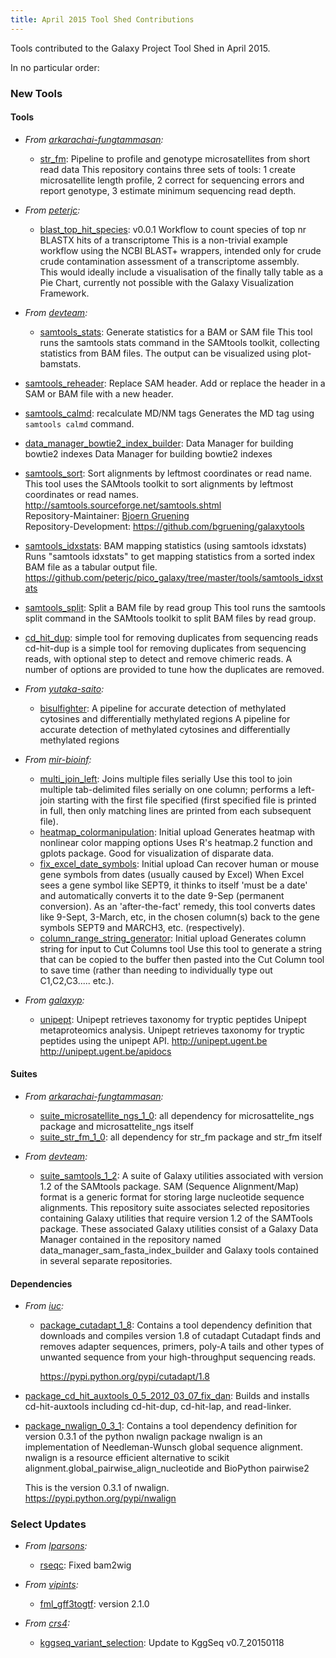```yaml
---
title: April 2015 Tool Shed Contributions
---
```



Tools contributed to the Galaxy Project Tool Shed in April 2015.

In no particular order:

### New Tools

#### Tools

* *From [arkarachai-fungtammasan](https://toolshed.g2.bx.psu.edu/view/arkarachai-fungtammasan):*
  * [str_fm](https://toolshed.g2.bx.psu.edu/view/arkarachai-fungtammasan/str_fm): Pipeline to profile and genotype microsatellites from short read data This repository contains three sets of tools: 1 create microsatellite length profile, 2 correct for sequencing errors and report genotype, 3 estimate minimum sequencing read depth.

* *From [peterjc](https://toolshed.g2.bx.psu.edu/view/peterjc):*
  * [blast_top_hit_species](https://toolshed.g2.bx.psu.edu/view/peterjc/blast_top_hit_species): v0.0.1 Workflow to count species of top nr BLASTX hits of a transcriptome This is a non-trivial example workflow using the NCBI BLAST+ wrappers, intended only for crude crude contamination assessment of a transcriptome assembly.<br />This would ideally include a visualisation of the finally tally table as a Pie Chart, currently not possible with the Galaxy Visualization Framework.

* *From [devteam](https://toolshed.g2.bx.psu.edu/view/devteam):*
  * [samtools_stats](https://toolshed.g2.bx.psu.edu/view/devteam/samtools_stats): Generate statistics for a BAM or SAM file This tool runs the samtools stats command in the SAMtools toolkit, collecting statistics from BAM files. The output can be visualized using plot-bamstats.

* [samtools_reheader](https://toolshed.g2.bx.psu.edu/view/devteam/samtools_reheader): Replace SAM header. Add or replace the header in a SAM or BAM file with a new header.
* [samtools_calmd](https://toolshed.g2.bx.psu.edu/view/devteam/samtools_calmd): recalculate MD/NM tags Generates the MD tag using ``samtools calmd`` command.
* [data_manager_bowtie2_index_builder](https://toolshed.g2.bx.psu.edu/view/devteam/data_manager_bowtie2_index_builder): Data Manager for building bowtie2 indexes Data Manager for building bowtie2 indexes
* [samtools_sort](https://toolshed.g2.bx.psu.edu/view/devteam/samtools_sort): Sort alignments by leftmost coordinates or read name. This tool uses the SAMtools toolkit to sort alignments by leftmost coordinates or read names.
    http://samtools.sourceforge.net/samtools.shtml <br />Repository-Maintainer: [Bjoern Gruening](/src/BjoernGruening/index.md)<br />Repository-Development: https://github.com/bgruening/galaxytools
* [samtools_idxstats](https://toolshed.g2.bx.psu.edu/view/devteam/samtools_idxstats): BAM mapping statistics (using samtools idxstats) Runs "samtools idxstats" to get mapping statistics from a sorted index BAM file as a tabular output file.
    https://github.com/peterjc/pico_galaxy/tree/master/tools/samtools_idxstats
* [samtools_split](https://toolshed.g2.bx.psu.edu/view/devteam/samtools_split):  Split a BAM file by read group This tool runs the samtools split command in the SAMtools toolkit to split BAM files by read group.
* [cd_hit_dup](https://toolshed.g2.bx.psu.edu/view/devteam/cd_hit_dup): simple tool for removing duplicates from sequencing reads  cd-hit-dup is a simple tool for removing duplicates from sequencing reads, with optional step to detect and remove chimeric reads. A number of options are provided to tune how the duplicates are removed.

* *From [yutaka-saito](https://toolshed.g2.bx.psu.edu/view/yutaka-saito):*
  * [bisulfighter](https://toolshed.g2.bx.psu.edu/view/yutaka-saito/bisulfighter): A pipeline for accurate detection of methylated cytosines and differentially methylated regions A pipeline for accurate detection of methylated cytosines and differentially methylated regions

* *From [mir-bioinf](https://toolshed.g2.bx.psu.edu/view/mir-bioinf):*
  * [multi_join_left](https://toolshed.g2.bx.psu.edu/view/mir-bioinf/multi_join_left): Joins multiple files serially Use this tool to join multiple tab-delimited files serially on one column; performs a left-join starting with the first file specified (first specified file is printed in full, then only matching lines are printed from each subsequent file).
  * [heatmap_colormanipulation](https://toolshed.g2.bx.psu.edu/view/mir-bioinf/heatmap_colormanipulation): Initial upload Generates heatmap with nonlinear color mapping options Uses R's heatmap.2 function and gplots package. Good for visualization of disparate data.
  * [fix_excel_date_symbols](https://toolshed.g2.bx.psu.edu/view/mir-bioinf/fix_excel_date_symbols): Initial upload Can recover human or mouse gene symbols from dates (usually caused by Excel) When Excel sees a gene symbol like SEPT9, it thinks to itself 'must be a date' and automatically converts it to the date 9-Sep (permanent conversion). As an 'after-the-fact' remedy, this tool converts dates like 9-Sept, 3-March, etc, in the chosen column(s) back to the gene symbols SEPT9 and MARCH3, etc. (respectively).
  * [column_range_string_generator](https://toolshed.g2.bx.psu.edu/view/mir-bioinf/column_range_string_generator): Initial upload Generates column string for input to Cut Columns tool Use this tool to generate a string that can be copied to the buffer then pasted into the Cut Column tool to save time (rather than needing to individually type out C1,C2,C3..... etc.).

* *From [galaxyp](https://toolshed.g2.bx.psu.edu/view/galaxyp):*
  * [unipept](https://toolshed.g2.bx.psu.edu/view/galaxyp/unipept): Unipept retrieves taxonomy for tryptic peptides Unipept metaproteomics analysis.  Unipept retrieves taxonomy for tryptic peptides using the unipept API. 
      http://unipept.ugent.be <br />
      http://unipept.ugent.be/apidocs 

#### Suites

* *From [arkarachai-fungtammasan](https://toolshed.g2.bx.psu.edu/view/arkarachai-fungtammasan):*
  * [suite_microsatellite_ngs_1_0](https://toolshed.g2.bx.psu.edu/view/arkarachai-fungtammasan/suite_microsatellite_ngs_1_0): all dependency for microsattelite_ngs package and microsattelite_ngs itself
  * [suite_str_fm_1_0](https://toolshed.g2.bx.psu.edu/view/arkarachai-fungtammasan/suite_str_fm_1_0): all dependency for str_fm package and str_fm itself

* *From [devteam](https://toolshed.g2.bx.psu.edu/view/devteam):*
  * [suite_samtools_1_2](https://toolshed.g2.bx.psu.edu/view/devteam/suite_samtools_1_2): A suite of Galaxy utilities associated with version 1.2 of the SAMtools package. SAM (Sequence Alignment/Map) format is a generic format for storing large nucleotide sequence alignments.   This repository suite associates selected repositories containing Galaxy utilities that require version 1.2 of the SAMTools package.  These associated Galaxy utilities consist of a Galaxy Data Manager contained in the repository named data_manager_sam_fasta_index_builder and Galaxy tools contained in several separate repositories.

#### Dependencies

* *From [iuc](https://toolshed.g2.bx.psu.edu/view/iuc):*
  * [package_cutadapt_1_8](https://toolshed.g2.bx.psu.edu/view/iuc/package_cutadapt_1_8): Contains a tool dependency definition that downloads and compiles version 1.8 of cutadapt Cutadapt finds and removes adapter sequences, primers, poly-A tails and other types of unwanted sequence from your high-throughput sequencing reads.

     https://pypi.python.org/pypi/cutadapt/1.8

* [package_cd_hit_auxtools_0_5_2012_03_07_fix_dan](https://toolshed.g2.bx.psu.edu/view/iuc/package_cd_hit_auxtools_0_5_2012_03_07_fix_dan): Builds and installs cd-hit-auxtools including cd-hit-dup, cd-hit-lap, and read-linker. 
* [package_nwalign_0_3_1](https://toolshed.g2.bx.psu.edu/view/iuc/package_nwalign_0_3_1): Contains a tool dependency definition for version 0.3.1 of the python nwalign package nwalign is an implementation of Needleman-Wunsch global sequence alignment.  nwalign is a resource efficient alternative to scikit alignment.global_pairwise_align_nucleotide and BioPython pairwise2

     This is the version 0.3.1 of nwalign.<br />
     https://pypi.python.org/pypi/nwalign


### Select Updates

* *From [lparsons](https://toolshed.g2.bx.psu.edu/view/nilesh):*
  * [rseqc](https://toolshed.g2.bx.psu.edu/view/nilesh/rseqc): Fixed bam2wig

* *From [vipints](https://toolshed.g2.bx.psu.edu/view/vipints):*
  * [fml_gff3togtf](https://toolshed.g2.bx.psu.edu/view/vipints/fml_gff3togtf): version 2.1.0

* *From [crs4](https://toolshed.g2.bx.psu.edu/view/crs4):*
  * [kggseq_variant_selection](https://toolshed.g2.bx.psu.edu/view/crs4/kggseq_variant_selection): Update to KggSeq v0.7_20150118


